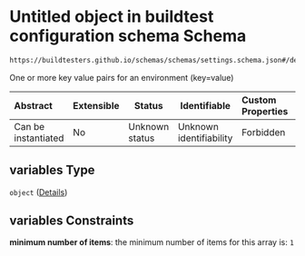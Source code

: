 # Untitled object in buildtest configuration schema Schema

```txt
https://buildtesters.github.io/schemas/schemas/settings.schema.json#/definitions/ssh/properties/variables
```

One or more key value pairs for an environment (key=value)


| Abstract            | Extensible | Status         | Identifiable            | Custom Properties | Additional Properties | Access Restrictions | Defined In                                                                   |
| :------------------ | ---------- | -------------- | ----------------------- | :---------------- | --------------------- | ------------------- | ---------------------------------------------------------------------------- |
| Can be instantiated | No         | Unknown status | Unknown identifiability | Forbidden         | Allowed               | none                | [settings.schema.json\*](../out/settings.schema.json "open original schema") |

## variables Type

`object` ([Details](global-definitions-env.md))

## variables Constraints

**minimum number of items**: the minimum number of items for this array is: `1`
